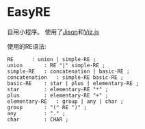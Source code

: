 ﻿# EasyRE

自用小程序。
使用了[Jison](https://github.com/zaach/jison)和[Viz.js](https://github.com/mdaines/viz.js)

使用的RE语法:
```
RE 		: union | simple-RE ;
union 		: RE "|" simple-RE ;
simple-RE 	: concatenation | basic-RE ;
concatenation 	: simple-RE basic-RE ;
basic-RE 	: star | plus | elementary-RE ;
star 		: elementary-RE "*" ;
plus 		: elementary-RE "+" ;
elementary-RE 	: group | any | char ;
group 		: "(" RE ")" ;
any 		: "." ;
char 		: CHAR ;
```
